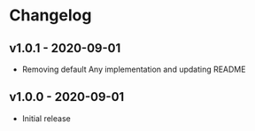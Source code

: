 # Changelog

## v1.0.1 - 2020-09-01

- Removing default Any implementation and updating README

## v1.0.0 - 2020-09-01

- Initial release
